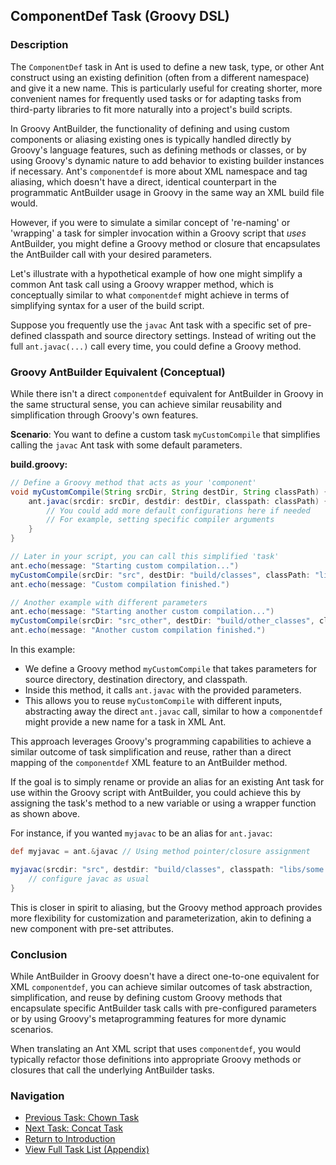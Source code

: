 ## ComponentDef Task (Groovy DSL)

### Description

The `ComponentDef` task in Ant is used to define a new task, type, or other Ant construct using an existing definition (often from a different namespace) and give it a new name. This is particularly useful for creating shorter, more convenient names for frequently used tasks or for adapting tasks from third-party libraries to fit more naturally into a project's build scripts.

In Groovy AntBuilder, the functionality of defining and using custom components or aliasing existing ones is typically handled directly by Groovy's language features, such as defining methods or classes, or by using Groovy's dynamic nature to add behavior to existing builder instances if necessary. Ant's `componentdef` is more about XML namespace and tag aliasing, which doesn't have a direct, identical counterpart in the programmatic AntBuilder usage in Groovy in the same way an XML build file would.

However, if you were to simulate a similar concept of 're-naming' or 'wrapping' a task for simpler invocation within a Groovy script that *uses* AntBuilder, you might define a Groovy method or closure that encapsulates the AntBuilder call with your desired parameters.

Let's illustrate with a hypothetical example of how one might simplify a common Ant task call using a Groovy wrapper method, which is conceptually similar to what `componentdef` might achieve in terms of simplifying syntax for a user of the build script.

Suppose you frequently use the `javac` Ant task with a specific set of pre-defined classpath and source directory settings. Instead of writing out the full `ant.javac(...)` call every time, you could define a Groovy method.

### Groovy AntBuilder Equivalent (Conceptual)

While there isn't a direct `componentdef` equivalent for AntBuilder in Groovy in the same structural sense, you can achieve similar reusability and simplification through Groovy's own features.

**Scenario**: You want to define a custom task `myCustomCompile` that simplifies calling the `javac` Ant task with some default parameters.

**build.groovy:**

```groovy
// Define a Groovy method that acts as your 'component'
void myCustomCompile(String srcDir, String destDir, String classPath) {
    ant.javac(srcdir: srcDir, destdir: destDir, classpath: classPath) {
        // You could add more default configurations here if needed
        // For example, setting specific compiler arguments
    }
}

// Later in your script, you can call this simplified 'task'
ant.echo(message: "Starting custom compilation...")
myCustomCompile(srcDir: "src", destDir: "build/classes", classPath: "libs/someDependency.jar")
ant.echo(message: "Custom compilation finished.")

// Another example with different parameters
ant.echo(message: "Starting another custom compilation...")
myCustomCompile(srcDir: "src_other", destDir: "build/other_classes", classPath: "libs/another.jar")
ant.echo(message: "Another custom compilation finished.")

```

In this example:

*   We define a Groovy method `myCustomCompile` that takes parameters for source directory, destination directory, and classpath.
*   Inside this method, it calls `ant.javac` with the provided parameters.
*   This allows you to reuse `myCustomCompile` with different inputs, abstracting away the direct `ant.javac` call, similar to how a `componentdef` might provide a new name for a task in XML Ant.

This approach leverages Groovy's programming capabilities to achieve a similar outcome of task simplification and reuse, rather than a direct mapping of the `componentdef` XML feature to an AntBuilder method.

If the goal is to simply rename or provide an alias for an existing Ant task for use within the Groovy script with AntBuilder, you could achieve this by assigning the task's method to a new variable or using a wrapper function as shown above.

For instance, if you wanted `myjavac` to be an alias for `ant.javac`:

```groovy
def myjavac = ant.&javac // Using method pointer/closure assignment

myjavac(srcdir: "src", destdir: "build/classes", classpath: "libs/some.jar") {
    // configure javac as usual
}
```

This is closer in spirit to aliasing, but the Groovy method approach provides more flexibility for customization and parameterization, akin to defining a new component with pre-set attributes.

### Conclusion

While AntBuilder in Groovy doesn't have a direct one-to-one equivalent for XML `componentdef`, you can achieve similar outcomes of task abstraction, simplification, and reuse by defining custom Groovy methods that encapsulate specific AntBuilder task calls with pre-configured parameters or by using Groovy's metaprogramming features for more dynamic scenarios.

When translating an Ant XML script that uses `componentdef`, you would typically refactor those definitions into appropriate Groovy methods or closures that call the underlying AntBuilder tasks.

### Navigation

*   [Previous Task: Chown Task](Chown_Task_Groovy.md)
*   [Next Task: Concat Task](Concat_Task_Groovy.md)
*   [Return to Introduction](00-Introduction_Groovy_Ant_Manual.md)
*   [View Full Task List (Appendix)](Appendix_A_Ant_XML_to_Groovy_Mapping.md)
